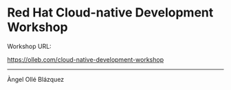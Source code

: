 # Red Hat Cloud-native Development Workshop

Workshop URL:

https://olleb.com/cloud-native-development-workshop

---
Àngel Ollé Blázquez
